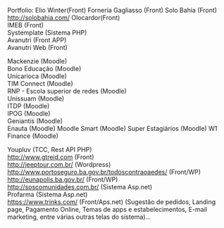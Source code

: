 Portfolio:
Elio Winter(Front)
Forneria Gagliasso (Front)
Solo Bahia (Front)  http://solobahia.com/
Olocardor(Front)  
IMEB (Front)  
Systemplate (Sistema PHP)  
Avanutri (Front APP)  
Avanutri Web (Front)  
  
Mackenzie (Moodle)  
Bono Educação (Moodle)  
Unicarioca (Moodle)  
TIM Connect (Moodle)  
RNP - Escola superior de redes (Moodle)  
Unissuam (Moodle)  
ITDP (Moodle)  
IPOG (Moodle)  
Geniantis (Moodle)  
Enauta (Moodle) 
Moodle Smart (Moodle)
Super Estagiários (Moodle)
W1 Finance (Moodle)  
  
Youpluv (TCC, Rest API PHP)  
http://www.gtreid.com (Front)  
http://jeeptour.com.br/ (Wordpress)  
http://www.portoseguro.ba.gov.br/todoscontraoaedes/ (Front/WP)  
http://eunapolis.ba.gov.br/ (Front/WP)  
http://soscomunidades.com.br/ (Sistema Asp.net)  
Profarma (Sistema Asp.net)  
https://www.trinks.com/  (Front/Aps.net) (Sugestão de pedidos, Landing page, Pagamento Online, Temas de apps e estabelecimentos, E-mail marketing, entre várias outras telas do sistema)...
